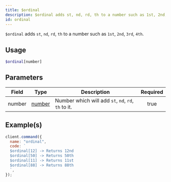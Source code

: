 ```yaml
---
title: $ordinal
description: $ordinal adds st, nd, rd, th to a number such as 1st, 2nd, 3rd, 4th.
id: ordinal
---
```


`$ordinal` adds `st`, `nd`, `rd`, `th` to a number such as `1st`, `2nd`, `3rd`, `4th`.

## Usage

```php
$ordinal[number]
```

## Parameters

| Field  | Type                                                                                              | Description                                         | Required |
| ------ | ------------------------------------------------------------------------------------------------- | --------------------------------------------------- | :------: |
| number | [number](https://developer.mozilla.org/en-US/docs/Web/JavaScript/Reference/Global_Objects/Number) | Number which will add `st`, `nd`, `rd`, `th` to it. |   true   |

## Example(s)

```javascript
client.command({
  name: "ordinal",
  code: `
  $ordinal[12] -> Returns 12nd 
  $ordinal[50] -> Returns 50th
  $ordinal[11] -> Returns 11st
  $ordinal[88] -> Returns 88th
  `,
});
```
